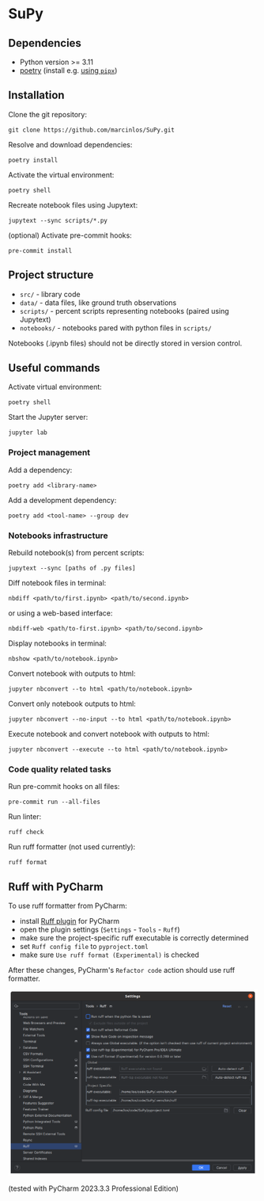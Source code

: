 # SuPy

## Dependencies

- Python version >= 3.11
- [poetry](https://python-poetry.org/) (install e.g.
  [using `pipx`](https://python-poetry.org/docs/#installing-with-pipx))

## Installation

Clone the git repository:
```
git clone https://github.com/marcinlos/SuPy.git
```
Resolve and download dependencies:
```
poetry install
```
Activate the virtual environment:
```
poetry shell
```
Recreate notebook files using Jupytext:
```
jupytext --sync scripts/*.py
```
(optional) Activate pre-commit hooks:
```
pre-commit install
```

## Project structure

- `src/` - library code
- `data/` - data files, like ground truth observations
- `scripts/` - percent scripts representing notebooks (paired using Jupytext)
- `notebooks/` - notebooks pared with python files in `scripts/`

Notebooks (.ipynb files) should not be directly stored in version control.

## Useful commands

Activate virtual environment:
```
poetry shell
```

Start the Jupyter server:
```
jupyter lab
```

### Project management

Add a dependency:
```
poetry add <library-name>
```

Add a development dependency:
```
poetry add <tool-name> --group dev
```

### Notebooks infrastructure

Rebuild notebook(s) from percent scripts:
```
jupytext --sync [paths of .py files]
```

Diff notebook files in terminal:
```
nbdiff <path/to/first.ipynb> <path/to/second.ipynb>
```
or using a web-based interface:
```
nbdiff-web <path/to-first.ipynb> <path/to/second.ipynb>
```

Display notebooks in terminal:
```
nbshow <path/to/notebook.ipynb>
```

Convert notebook with outputs to html:
```
jupyter nbconvert --to html <path/to/notebook.ipynb>
```

Convert only notebook outputs to html:
```
jupyter nbconvert --no-input --to html <path/to/notebook.ipynb>
```

Execute notebook and convert notebook with outputs to html:
```
jupyter nbconvert --execute --to html <path/to/notebook.ipynb>
```

### Code quality related tasks

Run pre-commit hooks on all files:
```
pre-commit run --all-files
```

Run linter:
```
ruff check
```

Run ruff formatter (not used currently):
```
ruff format
```

## Ruff with PyCharm

To use ruff formatter from PyCharm:

- install [Ruff plugin](https://plugins.jetbrains.com/plugin/20574-ruff) for PyCharm
- open the plugin settings (`Settings` - `Tools` - `Ruff`)
- make sure the project-specific ruff executable is correctly determined
- set `Ruff config file` to `pyproject.toml`
- make sure `Use ruff format (Experimental)` is checked

After these changes, PyCharm's `Refactor code` action should use ruff formatter.

![](ruff-settings.png)

(tested with PyCharm 2023.3.3 Professional Edition)
